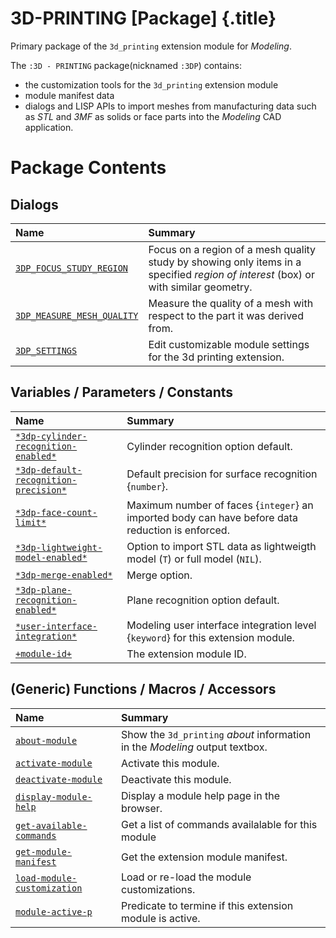 # 3D-PRINTING [Package] {.title}

Primary package of the `3d_printing` extension module for _Modeling_.

The `:3D - PRINTING` package(nicknamed `:3DP`) contains:

* the customization tools for the `3d_printing` extension module
* module manifest data
* dialogs and LISP APIs to import
  meshes from manufacturing data such as _STL_ and _3MF_ as solids or
 face parts into the _Modeling_ CAD application.

# Package Contents

## Dialogs

| Name | Summary |
| :---- | :---- |
| [`3DP_FOCUS_STUDY_REGION`](3DP_FOCUS_STUDY_REGION.dia.md) | Focus on a region of a mesh quality study by showing only items in a specified _region of interest_ (box) or with similar geometry. |
| [`3DP_MEASURE_MESH_QUALITY`](3DP_MEASURE_MESH_QUALITY.dia.md) | Measure the quality of a mesh with respect to the part it was derived from. |
| [`3DP_SETTINGS`](3DP_SETTINGS.dia.md) | Edit customizable module settings for the 3d printing extension. |

## Variables / Parameters / Constants

| Name | Summary |
| :---- | :---- |
| [`*3dp-cylinder-recognition-enabled*`](AA3dp-cylinder-recognition-enabledAA.var.md) | Cylinder recognition option default. |
| [`*3dp-default-recognition-precision*`](AA3dp-default-recognition-precisionAA.var.md) | Default precision for surface recognition {`number`}. |
| [`*3dp-face-count-limit*`](AA3dp-face-count-limitAA.var.md) | Maximum number of faces {`integer`} an imported body can have before data reduction is enforced. |
| [`*3dp-lightweight-model-enabled*`](AA3dp-lightweight-model-enabledAA.var.md) | Option to import STL data as lightweigth model (`T`) or full model (`NIL`). |
| [`*3dp-merge-enabled*`](AA3dp-merge-enabledAA.var.md) | Merge option. |
| [`*3dp-plane-recognition-enabled*`](AA3dp-plane-recognition-enabledAA.var.md) | Plane recognition option default. |
| [`*user-interface-integration*`](AAuser-interface-integrationAA.var.md) | Modeling user interface integration level {`keyword`} for this extension module. |
| [`+module-id+`](+module-id+.var.md) | The extension module ID. |

## (Generic) Functions / Macros / Accessors

| Name | Summary |
| :---- | :---- |
| [`about-module`](about-module.fun.md) | Show the `3d_printing` _about_ information in the _Modeling_ output textbox. |
| [`activate-module`](activate-module.fun.md) | Activate this module. |
| [`deactivate-module`](deactivate-module.fun.md) | Deactivate this module. |
| [`display-module-help`](display-module-help.fun.md) | Display a module help page in the browser. |
| [`get-available-commands`](get-available-commands.fun.md) | Get a list of commands availalable for this module |
| [`get-module-manifest`](get-module-manifest.fun.md) | Get the extension module manifest. |
| [`load-module-customization`](load-module-customization.fun.md) | Load or re-load the module customizations. |
| [`module-active-p`](module-active-p.fun.md) | Predicate to termine if this extension module is active. |
